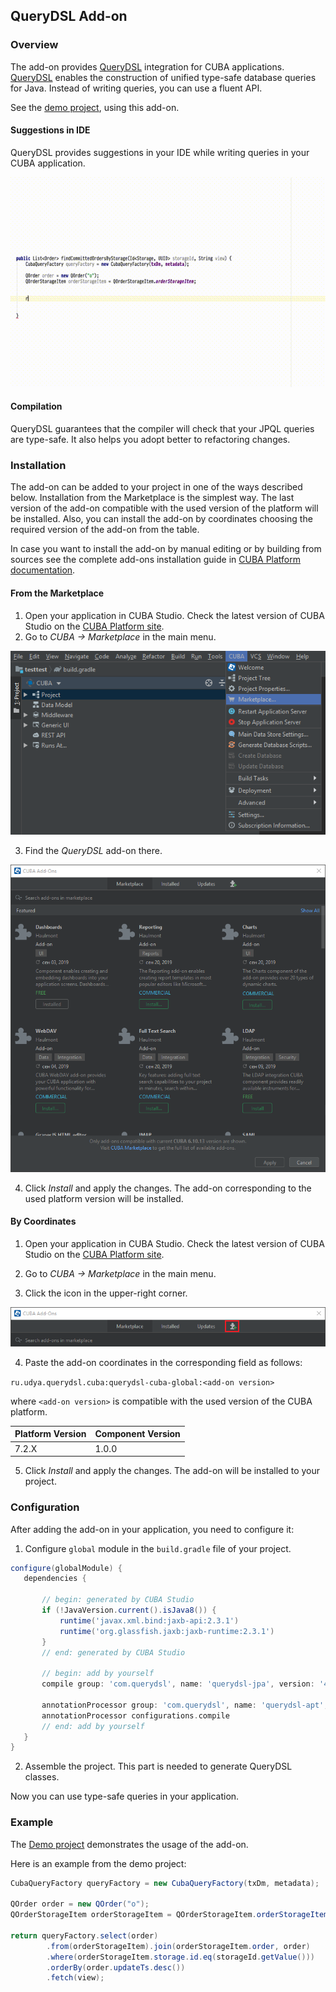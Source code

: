 ## QueryDSL Add-on

### Overview

The add-on provides [QueryDSL](http://www.querydsl.com/) integration for CUBA applications. [QueryDSL](http://www.querydsl.com/) enables the construction of unified type-safe database queries for Java. Instead of writing queries, you can use a fluent API.

See the [demo project](https://github.com/ikuchmin/querydsl-shop), using this add-on.

#### Suggestions in IDE

QueryDSL provides suggestions in your IDE while writing queries in your CUBA application.

![Alt Text](doc/query_dsl_support.gif)

#### Compilation

QueryDSL guarantees that the compiler will check that your JPQL queries are type-safe. It also helps you adopt better to refactoring changes.



### Installation

The add-on can be added to your project in one of the ways described below. Installation from the Marketplace is the simplest way. The last version of the add-on compatible with the used version of the platform will be installed.
Also, you can install the add-on by coordinates choosing the required version of the add-on from the table.

In case you want to install the add-on by manual editing or by building from sources see the complete add-ons installation guide in [CUBA Platform documentation](https://doc.cuba-platform.com/manual-latest/manual.html#app_components_usage).

#### From the Marketplace

1. Open your application in CUBA Studio. Check the latest version of CUBA Studio on the [CUBA Platform site](https://www.cuba-platform.com/download/previous-studio/).
2. Go to *CUBA -> Marketplace* in the main menu.

 ![marketplace](img/marketplace.png)

3. Find the *QueryDSL* add-on there.

 ![addons](img/addons.png)

4. Click *Install* and apply the changes. The add-on corresponding to the used platform version will be installed.

#### By Сoordinates

1. Open your application in CUBA Studio. Check the latest version of CUBA Studio on the [CUBA Platform site](https://www.cuba-platform.com/download/previous-studio/).

2. Go to *CUBA -> Marketplace* in the main menu.

3. Click the icon in the upper-right corner.

 ![by-coordinates](img/by-coordinates.png)

4. Paste the add-on coordinates in the corresponding field as follows:

 `ru.udya.querydsl.cuba:querydsl-cuba-global:<add-on version>`

 where `<add-on version>` is compatible with the used version of the CUBA platform.

 | Platform Version | Component Version |
|-------------------|-------------------|
| 7.2.X             | 1.0.0             |

5. Click *Install* and apply the changes. The add-on will be installed to your project.

### Configuration

After adding the add-on in your application, you need to configure it:

1. Configure `global` module in the `build.gradle` file of your project.

 ```groovy
configure(globalModule) {
    dependencies {
    
        // begin: generated by CUBA Studio
        if (!JavaVersion.current().isJava8()) {
            runtime('javax.xml.bind:jaxb-api:2.3.1')
            runtime('org.glassfish.jaxb:jaxb-runtime:2.3.1')
        }
        // end: generated by CUBA Studio

        // begin: add by yourself
        compile group: 'com.querydsl', name: 'querydsl-jpa', version: '4.1.4'

        annotationProcessor group: 'com.querydsl', name: 'querydsl-apt', version: '4.1.4', classifier: 'jpa'
        annotationProcessor configurations.compile
        // end: add by yourself
    }
} 
```

2. Assemble the project. This part is needed to generate QueryDSL classes.

Now you can use type-safe queries in your application.

### Example

The [Demo project](https://github.com/ikuchmin/querydsl-shop) demonstrates the usage of the add-on.

Here is an example from the demo project:

```java
CubaQueryFactory queryFactory = new CubaQueryFactory(txDm, metadata);

QOrder order = new QOrder("o");
QOrderStorageItem orderStorageItem = QOrderStorageItem.orderStorageItem;

return queryFactory.select(order)
        .from(orderStorageItem).join(orderStorageItem.order, order)
        .where(orderStorageItem.storage.id.eq(storageId.getValue()))
        .orderBy(order.updateTs.desc())
        .fetch(view);
```
